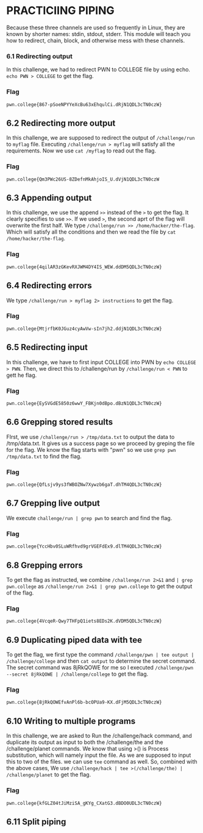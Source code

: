 # PRACTICIING PIPING
Because these three channels are used so frequently in Linux, they are known by shorter names: stdin, stdout, stderr. This module will teach you how to redirect, chain, block, and otherwise mess with these channels.

### 6.1 Redirecting output
In this challenge, we had to redirect PWN to COLLEGE file by using echo. ` echo PWN > COLLEGE` to get the flag.

### Flag
```
pwn.college{867-pSoeNPYYeXcBu63xEhqulCi.dRjN1QDL3cTN0czW}
```

## 6.2 Redirecting more output
In this challenge, we are supposed to redirect the output of `/challenge/run` to `myflag` file. Executing `/challenge/run > myflag` will satisfy all the requirements. Now we use `cat /myflag` to read out the flag.

### Flag
```
pwn.college{Qm3PWc26US-8ZDefnMkAhjoIS_U.dVjN1QDL3cTN0czW
```

## 6.3 Appending output
In this challenge, we use the append `>>` instead of the `>` to get the flag. It clearly specifies to use `>>`. If we used `>`, the second aprt of the flag will overwrite the first half. We type `/challenge/run >> /home/hacker/the-flag`. Which will satisfy all the conditions and then we read the file by `cat /home/hacker/the-flag`.

### Flag
```
pwn.college{4qilAR3zGKevRXJWM4DY4IS_WEW.ddDM5QDL3cTN0czW}
```

## 6.4 Redirecting errors
We type `/challenge/run > myflag 2> instructions` to get the flag.

### Flag
```
pwn.college{MtjrfbK0JGuz4cyAwVw-sIn7jh2.ddjN1QDL3cTN0czW}
```

## 6.5 Redirecting input
In this challenge, we have to first input COLLEGE into PWN by `echo COLLEGE > PWN`. Then, we direct this to /challenge/run by `/challenge/run < PWN` to gett he flag.

### Flag
```
pwn.college{EySVGdE5850z6wwY_FBKjn0dBpo.dBzN1QDL3cTN0czW}
```

## 6.6 Grepping stored results

FIrst, we use `/challenge/run > /tmp/data.txt` to output the data to /tmp/data.txt. It gives us a success page so we proceed by greping the file for the flag. We know the flag starts with "pwn" so we use `grep pwn /tmp/data.txt` to find the flag.

### Flag
```
pwn.college{QfLsjv9ys3fWBOZNw7Xywzb6gaT.dhTM4QDL3cTN0czW}
```

## 6.7 Grepping live output
We execute `challenge/run | grep pwn` to search and find the flag.

### Flag
```
pwn.college{YccHbv0SLuWRfhvd9grVGEFdEx9.dlTM4QDL3cTN0czW}
```

## 6.8 Grepping errors

To get the flag as instructed, we combine `/challenge/run 2>&1`  and `| grep pwn.college` as `/challenge/run 2>&1 | grep pwn.college` to get the output of the flag.

### Flag
```
pwn.college{4VcqeR-Qwy7THFpQ1iets8EDs2K.dVDM5QDL3cTN0czW}
```
## 6.9 Duplicating piped data with tee

To get the flag, we first type the command `/challenge/pwn | tee output | /challenge/college` and then `cat output` to determine the secret command. The secret command was 8jRkQOWE for me so I executed `/challenge/pwn --secret 8jRkQOWE | /challenge/college` to get the flag.

### Flag
```
pwn.college{8jRkQOWEfvAnPl6b-bcOPUa9-KX.dFjM5QDL3cTN0czW}
```

## 6.10 Writing to multiple programs

In this challenge, we are asked to Run the /challenge/hack command, and duplicate its output as input to both the /challenge/the and the /challenge/planet commands. We know that using >() is Process substitution, which will namely input the file. As we are supposed to input this to two of the files. we can use `tee` command as well. So, combined with the above cases, We use `/challenge/hack | tee >(/challenge/the) | /challenge/planet` to get the flag.

### Flag
```
pwn.college{kfGLZ04tJiMziSA_gKYg_CXatG3.dBDO0UDL3cTN0czW}
```

## 6.11 Split piping

